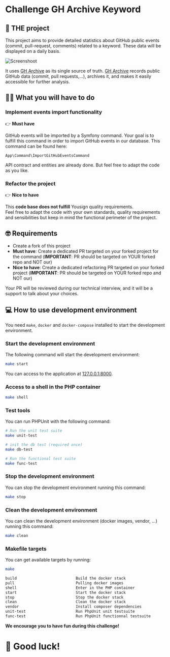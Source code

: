 # Challenge GH Archive Keyword

## :rocket: THE project

This project aims to provide detailed statistics about GitHub public events (commit, pull-request, comments) related to a keyword. These data will be displayed on a daily basis.

![Screenshoot](./challenge-gh-keyword.png)

It uses [GH Archive](https://www.gharchive.org/) as its single source of truth. [GH Archive](https://www.gharchive.org/) records public GitHub data (commit, pull requests,...), archives it, and makes it easily accessible for further analysis.

## :woman_teacher: What you will have to do

### Implement events import functionality

:point_right: **Must have**

GitHub events will be imported by a Symfony command. Your goal is to fulfill this command in order to import GitHub events in our database. This command can be found here:

```
App\Command\ImportGitHubEventsCommand
```

API contract and entities are already done. But feel free to adapt the code as you like.

### Refactor the project

:point_right: **Nice to have**

This **code base does not fulfill** Yousign quality requirements.  
Feel free to adapt the code with your own standards, quality requirements and sensibilities but keep in mind the functional perimeter of the project.


## :nerd_face: Requirements

* Create a fork of this project
* **Must have**: Create a dedicated PR targeted on your forked project for the command  (**IMPORTANT**: PR should be targeted on YOUR forked repo and NOT our)
* **Nice to have**: Create a dedicated refactoring PR targeted on your forked project  (**IMPORTANT**: PR should be targeted on YOUR forked repo and NOT our)

Your PR will be reviewed during our technical interview, and it will be a support to talk about your choices.

## :computer: How to use development environment

You need `make`, `docker` and `docker-compose` installed to start the development environment.

### Start the development environment

The following command will start the development environment:

```bash
make start
```

You can access to the application at [127.0.0.1:8000](http://127.0.0.1:8000/).

### Access to a shell in the PHP container

```bash
make shell
```

### Test tools

You can run PHPUnit with the following command:
```bash
# Run the unit test suite
make unit-test

# init the db test (required once)
make db-test

# Run the functional test suite
make func-test
```

### Stop the development environment

You can stop the development environment running this command:
```bash
make stop
```

### Clean the development environment

You can clean the development environment (docker images, vendor, ...) running this command:
```bash
make clean
```

### Makefile targets

You can get available targets by running:
```bash
make
```

```bash
build                          Build the docker stack
pull                           Pulling docker images
shell                          Enter in the PHP container
start                          Start the docker stack
stop                           Stop the docker stack
clean                          Clean the docker stack
vendor                         Install composer dependencies
unit-test                      Run PhpUnit unit testsuite
func-test                      Run PhpUnit functionnal testsuite
```
**We encourage you to have fun during this challenge!**

# :muscle: Good luck!
